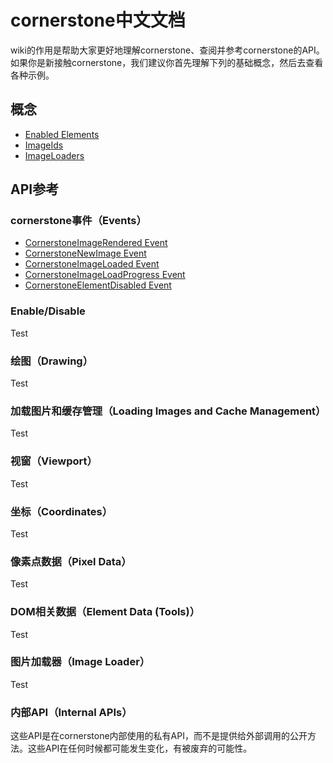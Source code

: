 # cornerstone中文文档
wiki的作用是帮助大家更好地理解cornerstone、查阅并参考cornerstone的API。如果你是新接触cornerstone，我们建议你首先理解下列的基础概念，然后去查看各种示例。

## 概念
* [Enabled Elements](enabled-element.md)
* [ImageIds](ImageIds.md)
* [ImageLoaders](ImageLoader.md)

## API参考
### cornerstone事件（Events）

* [CornerstoneImageRendered Event](CornerstoneImageRendered-Event.md)
* [CornerstoneNewImage Event](CornerstoneNewImage-Event.md)
* [CornerstoneImageLoaded Event](CornerstoneImageLoaded-Event.md)
* [CornerstoneImageLoadProgress Event](CornerstoneImageLoadProgress-Event.md)
* [CornerstoneElementDisabled Event](CornerstoneElementDisabled-Event.md)

### Enable/Disable
Test

### 绘图（Drawing）
Test

### 加载图片和缓存管理（Loading Images and Cache Management）

Test

### 视窗（Viewport）
Test

### 坐标（Coordinates）
Test

### 像素点数据（Pixel Data）
Test

### DOM相关数据（Element Data (Tools)）
Test

### 图片加载器（Image Loader） 
Test

### 内部API（Internal APIs）

这些API是在cornerstone内部使用的私有API，而不是提供给外部调用的公开方法。这些API在任何时候都可能发生变化，有被废弃的可能性。
